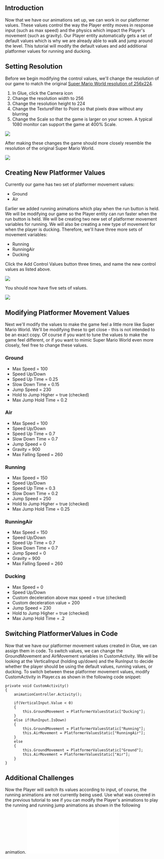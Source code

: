 ## Introduction

Now that we have our animations set up, we can work in our platformer values. These values control the way the Player entity moves in response input (such as max speed) and the physics which impact the Player's movement (such as gravity). Our Player entity automatically gets a set of default values which is why we are already able to walk and jump around the level. This tutorial will modify the default values and add additional platformer values for running and ducking.

## Setting Resolution

Before we begin modifying the control values, we'll change the resolution of our game to match the original [Super Mario World resolution of 256x224](https://smwspeedruns.com/Version_Differences).

1.  In Glue, click the Camera icon
2.  Change the resolution width to 256
3.  Change the resolution height to 224
4.  Change the TextureFilter to Point so that pixels draw without any blurring
5.  Change the Scale so that the game is larger on your screen. A typical 1080 monitor can support the game at 400% Scale.

![](/media/2021-03-img_6053edb5bceed.png)

After making these changes the game should more closely resemble the resolution of the original Super Mario World.

![](/media/2021-03-img_606107009dcee.png)

## Creating New Platformer Values

Currently our game has two set of platformer movement values:

-   Ground
-   Air

Earlier we added running animations which play when the run button is held. We will be modifying our game so the Player entity can run faster when the run button is held. We will be creating two new set of platformer movement variables for running. We will also be creating a new type of movement for when the player is ducking. Therefore, we'll have three more sets of movement variables:

-   Running
-   RunningAir
-   Ducking

Click the Add Control Values button three times, and name the new control values as listed above.

![](/media/2021-03-img_6053f22e87865.png)

You should now have five sets of values.

![](/media/2021-03-img_6053f2886d5c9.png)

## Modifying Platformer Movement Values

Next we'll modify the values to make the game feel a little more like Super Mario World. We'll be modifying these to get close - this is not intended to be an exact copy. Of course if you want to tune the values to make the game feel different, or if you want to mimic Super Mario World even more closely, feel free to change these values.

### Ground

-   Max Speed = 100
-   Speed Up/Down
-   Speed Up Time = 0.25
-   Slow Down Time = 0.15
-   Jump Speed = 230
-   Hold to Jump Higher = true (checked)
-   Max Jump Hold Time = 0.2

### Air

-   Max Speed = 100
-   Speed Up/Down
-   Speed Up Time = 0.7
-   Slow Down Time = 0.7
-   Jump Speed = 0
-   Gravity = 900
-   Max Falling Speed = 260

### Running

-   Max Speed = 150
-   Speed Up/Down
-   Speed Up Time = 0.3
-   Slow Down Time = 0.2
-   Jump Speed = 250
-   Hold to Jump Higher = true (checked)
-   Max Jump Hold Time = 0.25

### RunningAir

-   Max Speed = 150
-   Speed Up/Down
-   Speed Up Time = 0.7
-   Slow Down Time = 0.7
-   Jump Speed = 0
-   Gravity = 900
-   Max Falling Speed = 260

### Ducking

-   Max Speed = 0
-   Speed Up/Down
-   Custom deceleration above max speed = true (checked)
-   Custom deceleration value = 200
-   Jump Speed = 230
-   Hold to Jump Higher = true (checked)
-   Max Jump Hold Time = .2

## Switching PlatformerValues in Code

Now that we have our platformer movement values created in Glue, we can assign them in code. To switch values, we can change the GroundMovement and AirMovement variables in CustomActivity. We will be looking at the VerticalInput (holding up/down) and the RunInput to decide whether the player should be using the default values, running values, or ducking. To switch between these platformer movement values, modify CustomActivity in Player.cs as shown in the following code snippet:

    private void CustomActivity()
    {
        animationController.Activity();

        if(VerticalInput.Value < 0)
        {
            this.GroundMovement = PlatformerValuesStatic["Ducking"];
        }
        else if(RunInput.IsDown)
        {
            this.GroundMovement = PlatformerValuesStatic["Running"];
            this.AirMovement = PlatformerValuesStatic["RunningAir"];
        }
        else
        {
            this.GroundMovement = PlatformerValuesStatic["Ground"];
            this.AirMovement = PlatformerValuesStatic["Air"];
        }
    }

## Additional Challenges

Now the Player will switch its values according to input, of course, the running animations are not currently being used. Use what was covered in the previous tutorial to see if you can modify the Player's animations to play the running and running jump animations as shown in the following animation. [![](/wp-content/uploads/2021/03/2021_March_28_165247.gif.md)](/wp-content/uploads/2021/03/2021_March_28_165247.gif.md)  
